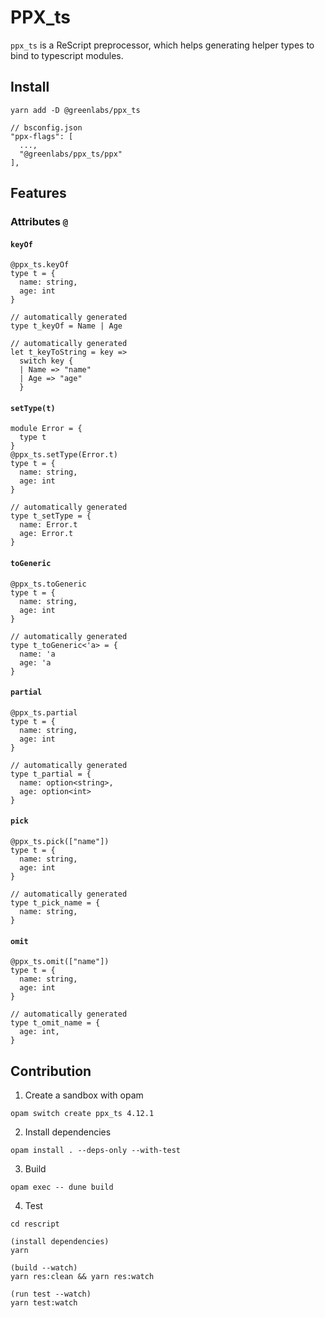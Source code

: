 # PPX_ts

`ppx_ts` is a ReScript preprocessor, which helps generating helper types to bind to typescript modules.

## Install

```rescript
yarn add -D @greenlabs/ppx_ts
```

```rescript
// bsconfig.json
"ppx-flags": [
  ...,
  "@greenlabs/ppx_ts/ppx"
],
```

## Features

### Attributes `@`

#### `keyOf`

```rescript
@ppx_ts.keyOf
type t = {
  name: string,
  age: int
}

// automatically generated
type t_keyOf = Name | Age

// automatically generated
let t_keyToString = key =>
  switch key {
  | Name => "name"
  | Age => "age"
  }
```

#### `setType(t)`

```rescript
module Error = {
  type t
}
@ppx_ts.setType(Error.t)
type t = {
  name: string,
  age: int
}

// automatically generated
type t_setType = {
  name: Error.t
  age: Error.t
}
```

#### `toGeneric`

```rescript
@ppx_ts.toGeneric
type t = {
  name: string,
  age: int
}

// automatically generated
type t_toGeneric<'a> = {
  name: 'a
  age: 'a
}
```

#### `partial`

```rescript
@ppx_ts.partial
type t = {
  name: string,
  age: int
}

// automatically generated
type t_partial = {
  name: option<string>,
  age: option<int>
}
```

#### `pick`

```rescript
@ppx_ts.pick(["name"])
type t = {
  name: string,
  age: int
}

// automatically generated
type t_pick_name = {
  name: string,
}
```

#### `omit`

```rescript
@ppx_ts.omit(["name"])
type t = {
  name: string,
  age: int
}

// automatically generated
type t_omit_name = {
  age: int,
}
```

## Contribution

1. Create a sandbox with opam

```
opam switch create ppx_ts 4.12.1
```

2. Install dependencies

```
opam install . --deps-only --with-test
```

3. Build

```
opam exec -- dune build
```

4. Test

```
cd rescript

(install dependencies)
yarn

(build --watch)
yarn res:clean && yarn res:watch

(run test --watch)
yarn test:watch
```

